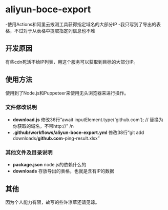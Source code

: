 # aliyun-boce-export
-使用Actions和阿里云拨测工具获得指定域名的大部分IP
-我只写到了导出的表格，不过对于从表格中提取指定列信息也不难
## 开发原因
有些cdn死活不给IP列表，用这个服务可以获取到目标的大部分IP。
## 使用方法
使用到了Node.js和Puppeteer来使用无头浏览器来进行操作。
### 文件修改说明
- **download.js** 修改36行“await inputElement.type('github.com'); // 替换为你获取的域名，不带http://” /n
- **.github/workflows/aliyun-boce-export.yml** 修改38行“git add downloads/**github.com**-ping-result.xlsx”
### 其他文件及目录说明
- **package.json** node.js的依赖什么的
- **downloads** 存放导出的表格，也就是含有IP的数据

## 其他
因为个人能力有限，故写的些许潦草还请见谅。
